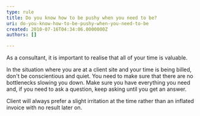 ```yaml
---
type: rule
title: Do you know how to be pushy when you need to be?
uri: do-you-know-how-to-be-pushy-when-you-need-to-be
created: 2010-07-16T04:34:06.0000000Z
authors: []

---
```




<span class='intro'> As a consultant, it is important to realise that all of your time is valuable.
 </span>


  <p>In the situation where you are at a client site and your time is being billed, don't be conscientious and quiet. You need to make sure that there are no bottlenecks slowing you down. Make sure you have everything you need and, if you need to ask a question, keep asking until you get an answer. </p>
<p>Client will always prefer a slight irritation at the time rather than an inflated invoice with no result later on.</p>



